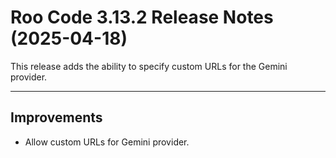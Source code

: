 # Roo Code 3.13.2 Release Notes (2025-04-18)

This release adds the ability to specify custom URLs for the Gemini provider.

---

## Improvements

*   Allow custom URLs for Gemini provider.